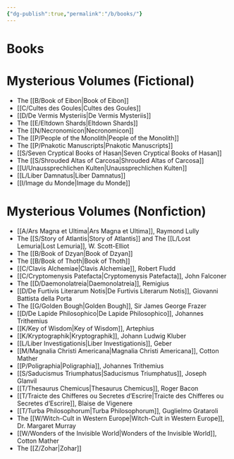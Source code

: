 ```yaml
---
{"dg-publish":true,"permalink":"/b/books/"}
---
```


# Books


# Mysterious Volumes (Fictional)

- The [[B/Book of Eibon\|Book of Eibon]]
- [[C/Cultes des Goules\|Cultes des Goules]]
- [[D/De Vermis Mysteriis\|De Vermis Mysteriis]]
- The [[E/Eltdown Shards\|Eltdown Shards]]
- The [[N/Necronomicon\|Necronomicon]]
- The [[P/People of the Monolith\|People of the Monolith]]
- The [[P/Pnakotic Manuscripts\|Pnakotic Manuscripts]]
- [[S/Seven Cryptical Books of Hasan\|Seven Cryptical Books of Hasan]]
- The [[S/Shrouded Altas of Carcosa\|Shrouded Altas of Carcosa]]
- [[U/Unaussprechlichen Kulten\|Unaussprechlichen Kulten]]  
- [[L/Liber Damnatus\|Liber Damnatus]]
- [[I/Image du Monde\|Image du Monde]]

# Mysterious Volumes (Nonfiction)

- [[A/Ars Magna et Ultima\|Ars Magna et Ultima]], Raymond Lully
- The [[S/Story of Atlantis\|Story of Atlantis]] and The [[L/Lost Lemuria\|Lost Lemuria]], W. Scott-Elliot 
- The [[B/Book of Dzyan\|Book of Dzyan]] 
- The [[B/Book of Thoth\|Book of Thoth]] 
- [[C/Clavis Alchemiae\|Clavis Alchemiae]], Robert Fludd 
- [[C/Cryptomenysis Patefacta\|Cryptomenysis Patefacta]], John Falconer
- The [[D/Daemonolatreia\|Daemonolatreia]], Remigius 
- [[D/De Furtivis Literarum Notis\|De Furtivis Literarum Notis]], Giovanni Battista della Porta
- The [[G/Golden Bough\|Golden Bough]], Sir James George Frazer 
- [[D/De Lapide Philosophico\|De Lapide Philosophico]], Johannes Trithemius 
- [[K/Key of Wisdom\|Key of Wisdom]], Artephius 
- [[K/Kryptographik\|Kryptographik]], Johann Ludwig Kluber 
- [[L/Liber Investigationis\|Liber Investigationis]], Geber
- [[M/Magnalia Christi Americana\|Magnalia Christi Americana]], Cotton Mather 
- [[P/Poligraphia\|Poligraphia]], Johannes Trithemius 
- [[S/Saducismus Triumphatus\|Saducismus Triumphatus]], Joseph Glanvil 
- [[T/Thesaurus Chemicus\|Thesaurus Chemicus]], Roger Bacon 
- [[T/Traicte des Chifferes ou Secretes d’Escrire\|Traicte des Chifferes ou Secretes d’Escrire]], Blaise de Vigenere 
- [[T/Turba Philosophorum\|Turba Philosophorum]], Guglielmo Grataroli 
- The [[W/Witch-Cult in Western Europe\|Witch-Cult in Western Europe]], Dr. Margaret Murray 
- [[W/Wonders of the Invisible World\|Wonders of the Invisible World]], Cotton Mather 
- The [[Z/Zohar\|Zohar]]